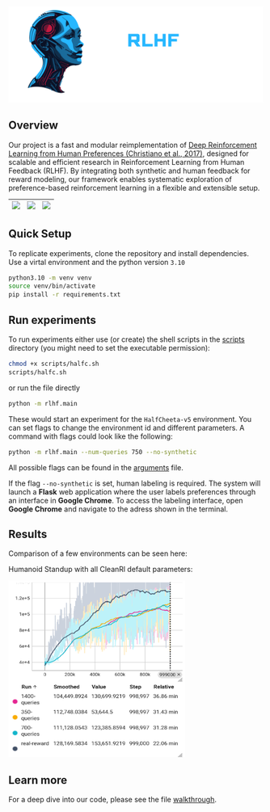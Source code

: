 <p align="center" style="margin-top: -20px;"> 
  <img src="documents/Brain Tech (3).png" alt="Projekt-Logo" width="700">
</p>

## Overview

Our project is a fast and modular reimplementation of [Deep Reinforcement Learning from Human Preferences (Christiano et al., 2017)](https://arxiv.org/abs/1706.03741), designed for scalable and efficient research in Reinforcement Learning from Human Feedback (RLHF). 
By integrating both synthetic and human feedback for reward modeling, our framework enables systematic exploration of preference-based reinforcement learning in a flexible and extensible setup.



| ![](documents/HU-ezgif.com-crop.gif) | ![](documents/Spider-ezgif.com-crop.gif) | ![](documents/Cheetah-ezgif.com-crop.gif) |
|----------------------------|-------------------------------|-------------------------------|



## Quick Setup

To replicate experiments, clone the repository and install dependencies.
Use a virtal environment and the python version `3.10`

```bash
python3.10 -m venv venv
source venv/bin/activate
pip install -r requirements.txt
```

## Run experiments
To run experiments either use (or create) the shell scripts in the [scripts](./rlhf/scripts/) directory (you might need to set the executable permission):
```bash
chmod +x scripts/halfc.sh
scripts/halfc.sh
```

or run the file directly

```bash
python -m rlhf.main
```

These would start an experiment for the `HalfCheeta-v5` environment.
You can set flags to change the environment id and different parameters.
A command with flags could look like the following:
```bash
python -m rlhf.main --num-queries 750 --no-synthetic
```
All possible flags can be found in the [arguments](./rlhf/configs/arguments.py) file.

If the flag `--no-synthetic` is set, human labeling is required. The system will launch a **Flask** web application where the user labels preferences through an interface in **Google Chrome**.
To access the labeling interface, open **Google Chrome** and navigate to the adress shown in the terminal.

## Results
Comparison of a few environments can be seen here:

Humanoid Standup with all CleanRl default parameters:

<img src="./documents/stats/episodicRHs.png" alt="Humanoid Standup - Episodic RHs" width="350" height="350">

## Learn more
For a deep dive into our code, please see the file [walkthrough](./documents/walkthrough.md).
